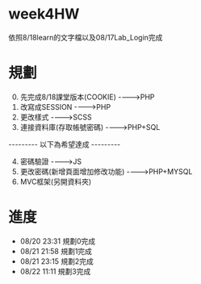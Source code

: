 # week4HW
依照8/18learn的文字檔以及08/17Lab_Login完成

# 規劃
0. 先完成8/18課堂版本(COOKIE)     ---->PHP
1. 改寫成SESSION                 ---->PHP
2. 更改樣式                      ---->SCSS
3. 連接資料庫(存取帳號密碼)       ---->PHP+SQL

--------- 以下為希望達成 ---------

4. 密碼驗證                      ---->JS
5. 更改密碼(新增頁面增加修改功能)  ---->PHP+MYSQL
6. MVC框架(另開資料夾)

# 進度
- 08/20 23:31 規劃0完成
- 08/21 21:58 規劃1完成
- 08/21 23:15 規劃2完成
- 08/22 11:11 規劃3完成